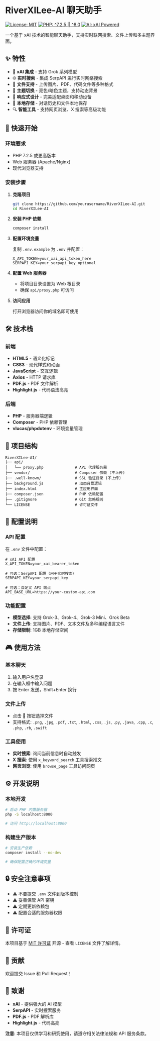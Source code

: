 # RiverXILee-AI 聊天助手

[![License: MIT](https://img.shields.io/badge/license-MIT-blue.svg)](https://opensource.org/licenses/MIT)
[![PHP: ^7.2.5 || ^8.0](https://img.shields.io/badge/PHP-%5E7.2.5%2520%7C%7C%2520%5E8.0-777BB4.svg)](https://www.php.net/)
[![AI: xAI Powered](https://img.shields.io/badge/AI-xAI%2520Powered-orange.svg)](https://x.ai/)

一个基于 xAI 技术的智能聊天助手，支持实时联网搜索、文件上传和多主题界面。

## ✨ 特性

- 🤖 **xAI 集成** - 支持 Grok 系列模型
- 🌐 **实时搜索** - 集成 SerpAPI 进行实时网络搜索
- 📁 **文件支持** - 上传图片、PDF、代码文件等多种格式
- 🎨 **主题切换** - 亮色/暗色主题，支持动态背景
- 📱 **响应式设计** - 完美适配桌面和移动设备
- 💾 **本地存储** - 对话历史和文件本地保存
- 🔍 **智能工具** - 支持网页浏览、X 搜索等高级功能

## 🚀 快速开始

### 环境要求

- PHP 7.2.5 或更高版本
- Web 服务器 (Apache/Nginx)
- 现代浏览器支持

### 安装步骤

1. **克隆项目**

   ```bash
   git clone https://github.com/yourusername/RiverXILee-AI.git
   cd RiverXILee-AI
   ```

2. **安装 PHP 依赖**

   ```bash
   composer install
   ```

3. **配置环境变量**

   复制 `.env.example` 为 `.env` 并配置：

   ```env
   X_API_TOKEN=your_xai_api_token_here
   SERPAPI_KEY=your_serpapi_key_optional
   ```

4. **配置 Web 服务器**

   - 将项目目录设置为 Web 根目录
   - 确保 `api/proxy.php` 可访问

5. **访问应用**

   打开浏览器访问你的域名即可使用

## 🛠️ 技术栈

### 前端

- **HTML5** - 语义化标记
- **CSS3** - 现代样式和动画
- **JavaScript** - 交互逻辑
- **Axios** - HTTP 请求库
- **PDF.js** - PDF 文件解析
- **Highlight.js** - 代码语法高亮

### 后端

- **PHP** - 服务器端逻辑
- **Composer** - PHP 依赖管理
- **vlucas/phpdotenv** - 环境变量管理

## 📁 项目结构

```
RiverXILee-AI/
├── api/
│   └── proxy.php              # API 代理服务器
├── vendor/                    # Composer 依赖 (不上传)
├── .well-known/               # SSL 验证目录 (不上传)
├── background.js              # 动态背景逻辑
├── index.html                 # 主应用界面
├── composer.json              # PHP 依赖配置
├── .gitignore                 # Git 忽略规则
└── LICENSE                    # 许可证文件
```

## 🔧 配置说明

### API 配置

在 `.env` 文件中配置：

```env
# xAI API 配置
X_API_TOKEN=your_xai_bearer_token

# 可选：SerpAPI 配置（用于实时搜索）
SERPAPI_KEY=your_serpapi_key

# 可选：自定义 API 端点
API_BASE_URL=https://your-custom-api.com
```

### 功能配置

- **模型选择**: 支持 Grok-3、Grok-4、Grok-3 Mini、Grok Beta
- **文件上传**: 支持图片、PDF、文本文件及多种编程语言文件
- **存储限制**: 1GB 本地存储空间

## 🎮 使用方法

### 基本聊天

1. 输入用户名登录
2. 在输入框中输入问题
3. 按 Enter 发送，Shift+Enter 换行

### 文件上传

- 点击 📎 按钮选择文件
- 支持格式: `.png`, `.jpg`, `.pdf`, `.txt`, `.html`, `.css`, `.js`, `.py`, `.java`, `.cpp`, `.c`, `.php`, `.rb`, `.swift`

### 工具使用

- **实时搜索**: 询问当前信息时自动触发
- **X 搜索**: 使用 `x_keyword_search` 工具搜索推文
- **网页浏览**: 使用 `browse_page` 工具访问网页

## ⚙️ 开发说明

### 本地开发

```bash
# 启动 PHP 内置服务器
php -S localhost:8000

# 访问 http://localhost:8000
```

### 构建生产版本

```bash
# 安装生产依赖
composer install --no-dev

# 确保配置正确的环境变量
```

## 🔒 安全注意事项

- ⚠️ 不要提交 `.env` 文件到版本控制
- ⚠️ 妥善保管 API 密钥
- ⚠️ 定期更新依赖包
- ⚠️ 配置合适的服务器权限

## 📄 许可证

本项目基于 [MIT 许可证](LICENSE) 开源 - 查看 `LICENSE` 文件了解详情。

## 🤝 贡献

欢迎提交 Issue 和 Pull Request！

## 🙏 致谢

- **xAI** - 提供强大的 AI 模型
- **SerpAPI** - 实时搜索服务
- **PDF.js** - PDF 解析库
- **Highlight.js** - 代码高亮

**注意**: 本项目仅供学习和研究使用，请遵守相关法律法规和 API 服务条款。
